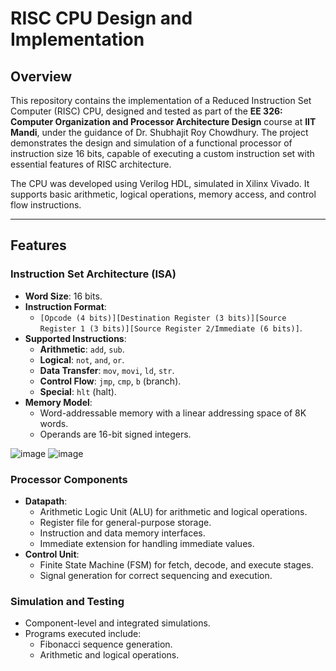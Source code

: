 # RISC CPU Design and Implementation

## Overview

This repository contains the implementation of a Reduced Instruction Set Computer (RISC) CPU, designed and tested as part of the **EE 326: Computer Organization and Processor Architecture Design** course at **IIT Mandi**, under the guidance of Dr. Shubhajit Roy Chowdhury. The project demonstrates the design and simulation of a functional processor of instruction size 16 bits, capable of executing a custom instruction set with essential features of RISC architecture.

The CPU was developed using Verilog HDL, simulated in Xilinx Vivado. It supports basic arithmetic, logical operations, memory access, and control flow instructions.

---

## Features

### Instruction Set Architecture (ISA)
- **Word Size**: 16 bits.
- **Instruction Format**:
  - `[Opcode (4 bits)][Destination Register (3 bits)][Source Register 1 (3 bits)][Source Register 2/Immediate (6 bits)]`.
- **Supported Instructions**:
  - **Arithmetic**: `add`, `sub`.
  - **Logical**: `not`, `and`, `or`.
  - **Data Transfer**: `mov`, `movi`, `ld`, `str`.
  - **Control Flow**: `jmp`, `cmp`, `b` (branch).
  - **Special**: `hlt` (halt).
- **Memory Model**:
  - Word-addressable memory with a linear addressing space of 8K words.
  - Operands are 16-bit signed integers.

![image](https://github.com/user-attachments/assets/73cf92ca-e410-4247-a1ce-5343ab562d40)
![image](https://github.com/user-attachments/assets/9b6864c4-c069-4da8-a10c-2554d86b51d6)


### Processor Components
- **Datapath**:
  - Arithmetic Logic Unit (ALU) for arithmetic and logical operations.
  - Register file for general-purpose storage.
  - Instruction and data memory interfaces.
  - Immediate extension for handling immediate values.
- **Control Unit**:
  - Finite State Machine (FSM) for fetch, decode, and execute stages.
  - Signal generation for correct sequencing and execution.

### Simulation and Testing
- Component-level and integrated simulations.
- Programs executed include:
  - Fibonacci sequence generation.
  - Arithmetic and logical operations.

